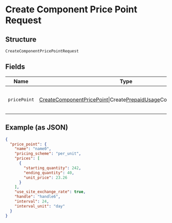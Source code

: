 
# Create Component Price Point Request

## Structure

`CreateComponentPricePointRequest`

## Fields

| Name | Type | Tags | Description | Getter | Setter |
|  --- | --- | --- | --- | --- | --- |
| `pricePoint` | [CreateComponentPricePoint](../../doc/models/create-component-price-point.md)\|Create[PrepaidUsage](../../doc/models/prepaid-usage.md)ComponentPricePoint | Required | This is a container for any-of cases. | getPricePoint(): | setPricePoint( pricePoint): void |

## Example (as JSON)

```json
{
  "price_point": {
    "name": "name0",
    "pricing_scheme": "per_unit",
    "prices": [
      {
        "starting_quantity": 242,
        "ending_quantity": 40,
        "unit_price": 23.26
      }
    ],
    "use_site_exchange_rate": true,
    "handle": "handle6",
    "interval": 24,
    "interval_unit": "day"
  }
}
```

